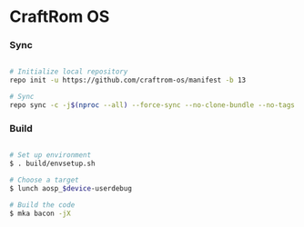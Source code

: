 # CraftRom OS

### Sync

```bash

# Initialize local repository
repo init -u https://github.com/craftrom-os/manifest -b 13

# Sync
repo sync -c -j$(nproc --all) --force-sync --no-clone-bundle --no-tags
```

### Build

```bash

# Set up environment
$ . build/envsetup.sh

# Choose a target
$ lunch aosp_$device-userdebug

# Build the code
$ mka bacon -jX
```
